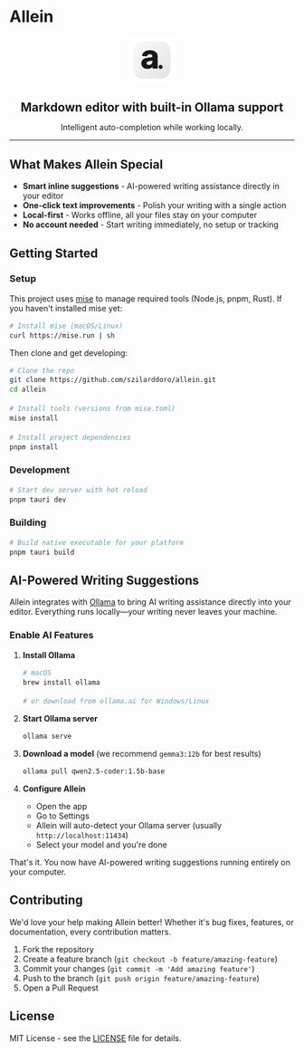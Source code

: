 # Allein

<div align="center">
  <img src="src/assets/allein-logo.png" alt="Allein logo" width="80" />
  <h2 style="border-bottom:none;margin-bottom: 0;">Markdown editor with built-in Ollama support</h2>
  <p>Intelligent auto-completion while working locally.</p>
</div>

---

## What Makes Allein Special

- **Smart inline suggestions** - AI-powered writing assistance directly in your editor
- **One-click text improvements** - Polish your writing with a single action
- **Local-first** - Works offline, all your files stay on your computer
- **No account needed** - Start writing immediately, no setup or tracking

## Getting Started

### Setup

This project uses [mise](https://mise.jdx.dev/) to manage required tools (Node.js, pnpm, Rust). If you haven't installed mise yet:

```bash
# Install mise (macOS/Linux)
curl https://mise.run | sh
```

Then clone and get developing:

```bash
# Clone the repo
git clone https://github.com/szilarddoro/allein.git
cd allein

# Install tools (versions from mise.toml)
mise install

# Install project dependencies
pnpm install
```

### Development

```bash
# Start dev server with hot reload
pnpm tauri dev
```

### Building

```bash
# Build native executable for your platform
pnpm tauri build
```

## AI-Powered Writing Suggestions

Allein integrates with [Ollama](https://ollama.ai) to bring AI writing assistance directly into your editor. Everything runs locally—your writing never leaves your machine.

### Enable AI Features

1. **Install Ollama**

   ```bash
   # macOS
   brew install ollama

   # or download from ollama.ai for Windows/Linux
   ```

2. **Start Ollama server**

   ```bash
   ollama serve
   ```

3. **Download a model** (we recommend `gemma3:12b` for best results)

   ```bash
   ollama pull qwen2.5-coder:1.5b-base
   ```

4. **Configure Allein**
   - Open the app
   - Go to Settings
   - Allein will auto-detect your Ollama server (usually `http://localhost:11434`)
   - Select your model and you're done

That's it. You now have AI-powered writing suggestions running entirely on your computer.

## Contributing

We'd love your help making Allein better! Whether it's bug fixes, features, or documentation, every contribution matters.

1. Fork the repository
2. Create a feature branch (`git checkout -b feature/amazing-feature`)
3. Commit your changes (`git commit -m 'Add amazing feature'`)
4. Push to the branch (`git push origin feature/amazing-feature`)
5. Open a Pull Request

## License

MIT License - see the [LICENSE](LICENSE) file for details.
